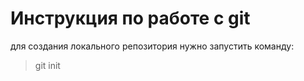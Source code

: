 # Инструкция по работе с git
для создания локального репозитория нужно запустить команду: 
> git init
